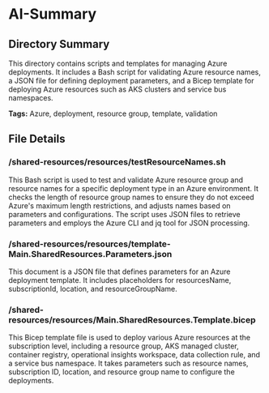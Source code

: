 # AI-Summary
## Directory Summary
This directory contains scripts and templates for managing Azure deployments. It includes a Bash script for validating Azure resource names, a JSON file for defining deployment parameters, and a Bicep template for deploying Azure resources such as AKS clusters and service bus namespaces.

**Tags:** Azure, deployment, resource group, template, validation

## File Details
    
### /shared-resources/resources/testResourceNames.sh
This Bash script is used to test and validate Azure resource group and resource names for a specific deployment type in an Azure environment. It checks the length of resource group names to ensure they do not exceed Azure's maximum length restrictions, and adjusts names based on parameters and configurations. The script uses JSON files to retrieve parameters and employs the Azure CLI and jq tool for JSON processing.

### /shared-resources/resources/template-Main.SharedResources.Parameters.json
This document is a JSON file that defines parameters for an Azure deployment template. It includes placeholders for resourcesName, subscriptionId, location, and resourceGroupName.

### /shared-resources/resources/Main.SharedResources.Template.bicep
This Bicep template file is used to deploy various Azure resources at the subscription level, including a resource group, AKS managed cluster, container registry, operational insights workspace, data collection rule, and a service bus namespace. It takes parameters such as resource names, subscription ID, location, and resource group name to configure the deployments.
